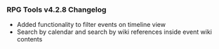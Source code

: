  ### RPG Tools v4.2.8 Changelog
 - Added functionality to filter events on timeline view
 - Search by calendar and search by wiki references inside event wiki contents